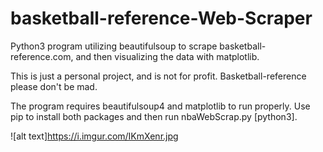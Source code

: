 # basketball-reference-Web-Scraper
Python3 program utilizing beautifulsoup to scrape basketball-reference.com, and then visualizing the data with matplotlib.

This is just a personal project, and is not for profit. Basketball-reference please don't be mad.

The program requires beautifulsoup4 and matplotlib to run properly. Use pip to install both packages and then run nbaWebScrap.py [python3].

![alt text]https://i.imgur.com/IKmXenr.jpg
